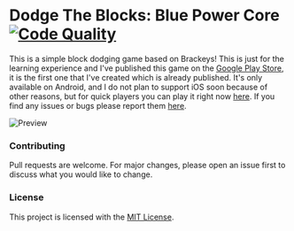 # Dodge The Blocks: Blue Power Core [![Code Quality](https://app.codacy.com/project/badge/Grade/d843779ccc76494b9a9bbd11b8da3b1c)](https://www.codacy.com/manual/dentolos19/DodgeTheBlocks?utm_source=github.com&amp;utm_medium=referral&amp;utm_content=dentolos19/DodgeTheBlocks&amp;utm_campaign=Badge_Grade)

This is a simple block dodging game based on Brackeys! This is just for the learning experience and I've published this game on the [Google Play Store](https://play.google.com/store/apps/details?id=com.aprodots.dodgetheblock), it is the first one that I've created which is already published. It's only available on Android, and I do not plan to support iOS soon because of other reasons, but for quick players you can play it right now [here](https://dentolos19.github.io/play/dodgetheblocks). If you find any issues or bugs please report them [here](https://github.com/dentolos19/DodgeTheBlocks/issues).

![Preview](https://dentolos19.github.io/previews/dodgetheblocks.png)

### Contributing

Pull requests are welcome. For major changes, please open an issue first to discuss what you would like to change.

### License

This project is licensed with the [MIT License](https://choosealicense.com/licenses/mit).
